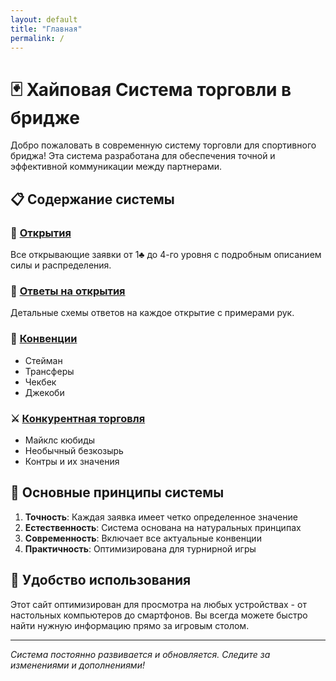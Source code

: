 ```yaml
---
layout: default
title: "Главная"
permalink: /
---
```


# 🃏 Хайповая Система торговли в бридже

Добро пожаловать в современную систему торговли для спортивного бриджа! Эта система разработана для обеспечения точной и эффективной коммуникации между партнерами.

## 📋 Содержание системы

### 🚀 [Открытия](openings.html)
Все открывающие заявки от 1♣️ до 4-го уровня с подробным описанием силы и распределения.

### 💬 [Ответы на открытия](responses.html)
Детальные схемы ответов на каждое открытие с примерами рук.

### 🔧 [Конвенции](conventions.html)
- Стейман
- Трансферы
- Чекбек
- Джекоби

### ⚔️ [Конкурентная торговля](competitive.html)
- Майклс кюбиды
- Необычный безкозырь
- Контры и их значения

## 🎯 Основные принципы системы

1. **Точность**: Каждая заявка имеет четко определенное значение
2. **Естественность**: Система основана на натуральных принципах
3. **Современность**: Включает все актуальные конвенции
4. **Практичность**: Оптимизирована для турнирной игры

## 📱 Удобство использования

Этот сайт оптимизирован для просмотра на любых устройствах - от настольных компьютеров до смартфонов. Вы всегда можете быстро найти нужную информацию прямо за игровым столом.

---

*Система постоянно развивается и обновляется. Следите за изменениями и дополнениями!*
